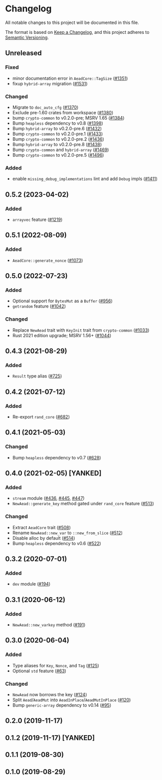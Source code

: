 # Changelog

All notable changes to this project will be documented in this file.

The format is based on [Keep a Changelog](https://keepachangelog.com/en/1.0.0/),
and this project adheres to [Semantic Versioning](https://semver.org/spec/v2.0.0.html).

## Unreleased
### Fixed
- minor documentation error in `AeadCore::TagSize` ([#1351])
- fixup `hybrid-array` migration ([#1531])

### Changed
- Migrate to `doc_auto_cfg` ([#1370])
- Exclude pre-1.60 crates from workspace ([#1380])
- bump `crypto-common` to v0.2.0-pre; MSRV 1.65 ([#1384])
- Bump `heapless` dependency to v0.8 ([#1398])
- Bump `hybrid-array` to v0.2.0-pre.6 ([#1432])
- Bump `crypto-common` to v0.2.0-pre.1 ([#1433])
- Bump `crypto-common` to v0.2.0-pre.2 ([#1436])
- Bump `hybrid-array` to v0.2.0-pre.8 ([#1438])
- Bump `crypto-common` and `hybrid-array` ([#1469])
- Bump `crypto-common` to v0.2.0-pre.5 ([#1496])

### Added
- enable `missing_debug_implementations` lint and add `Debug` impls ([#1411])


[#1351]: https://github.com/RustCrypto/traits/pull/1351
[#1370]: https://github.com/RustCrypto/traits/pull/1370
[#1380]: https://github.com/RustCrypto/traits/pull/1380
[#1384]: https://github.com/RustCrypto/traits/pull/1384
[#1398]: https://github.com/RustCrypto/traits/pull/1398
[#1411]: https://github.com/RustCrypto/traits/pull/1411
[#1432]: https://github.com/RustCrypto/traits/pull/1432
[#1433]: https://github.com/RustCrypto/traits/pull/1433
[#1436]: https://github.com/RustCrypto/traits/pull/1436
[#1438]: https://github.com/RustCrypto/traits/pull/1438
[#1469]: https://github.com/RustCrypto/traits/pull/1469
[#1496]: https://github.com/RustCrypto/traits/pull/1496
[#1531]: https://github.com/RustCrypto/traits/pull/1531

## 0.5.2 (2023-04-02)
### Added
- `arrayvec` feature ([#1219])

[#1219]: https://github.com/RustCrypto/traits/pull/1219

## 0.5.1 (2022-08-09)
### Added
- `AeadCore::generate_nonce` ([#1073])

[#1073]: https://github.com/RustCrypto/traits/pull/1073

## 0.5.0 (2022-07-23)
### Added
- Optional support for `BytesMut` as a `Buffer` ([#956])
- `getrandom` feature ([#1042])

### Changed
- Replace `NewAead` trait with `KeyInit` trait from `crypto-common` ([#1033])
- Rust 2021 edition upgrade; MSRV 1.56+ ([#1044])

[#956]: https://github.com/RustCrypto/traits/pull/956
[#1033]: https://github.com/RustCrypto/traits/pull/1033
[#1042]: https://github.com/RustCrypto/traits/pull/1042
[#1044]: https://github.com/RustCrypto/traits/pull/1044

## 0.4.3 (2021-08-29)
### Added
- `Result` type alias ([#725])

[#725]: https://github.com/RustCrypto/traits/pull/725

## 0.4.2 (2021-07-12)
### Added
- Re-export `rand_core` ([#682])

[#682]: https://github.com/RustCrypto/traits/pull/682

## 0.4.1 (2021-05-03)
### Changed
- Bump `heapless` dependency to v0.7 ([#628])

[#628]: https://github.com/RustCrypto/traits/pull/628

## 0.4.0 (2021-02-05) [YANKED]
### Added
- `stream` module ([#436], [#445], [#447])
- `NewAead::generate_key` method gated under `rand_core` feature ([#513])

### Changed
- Extract `AeadCore` trait ([#508])
- Rename `NewAead::new_var` to `::new_from_slice` ([#512])
- Disable alloc by default ([#514])
- Bump `heapless` dependency to v0.6 ([#522])

[#436]: https://github.com/RustCrypto/traits/pull/436
[#445]: https://github.com/RustCrypto/traits/pull/445
[#447]: https://github.com/RustCrypto/traits/pull/447
[#508]: https://github.com/RustCrypto/traits/pull/508
[#512]: https://github.com/RustCrypto/traits/pull/512
[#513]: https://github.com/RustCrypto/traits/pull/513
[#514]: https://github.com/RustCrypto/traits/pull/514
[#522]: https://github.com/RustCrypto/traits/pull/522

## 0.3.2 (2020-07-01)
### Added
- `dev` module ([#194])

[#194]: https://github.com/RustCrypto/traits/pull/194

## 0.3.1 (2020-06-12)
### Added
- `NewAead::new_varkey` method ([#191])

[#191]: https://github.com/RustCrypto/traits/pull/191

## 0.3.0 (2020-06-04)
### Added
- Type aliases for `Key`, `Nonce`, and `Tag` ([#125])
- Optional `std` feature ([#63])

### Changed
- `NewAead` now borrows the key ([#124])
- Split `Aead`/`AeadMut` into `AeadInPlace`/`AeadMutInPlace` ([#120])
- Bump `generic-array` dependency to v0.14 ([#95])

[#125]: https://github.com/RustCrypto/traits/pull/125
[#124]: https://github.com/RustCrypto/traits/pull/124
[#120]: https://github.com/RustCrypto/traits/pull/120
[#95]: https://github.com/RustCrypto/traits/pull/95
[#63]: https://github.com/RustCrypto/traits/pull/63

## 0.2.0 (2019-11-17)

## 0.1.2 (2019-11-17) [YANKED]

## 0.1.1 (2019-08-30)

## 0.1.0 (2019-08-29)
